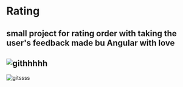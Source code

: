 # Rating
small project for rating order with taking the user's feedback
made bu Angular with love
-
![githhhhh](https://user-images.githubusercontent.com/52664304/158245997-4556fa04-500f-4829-a19c-35a0686d182d.PNG)
-
![gitssss](https://user-images.githubusercontent.com/52664304/158246238-f445e75c-54a3-43d4-b62f-935f8a22946a.PNG)
